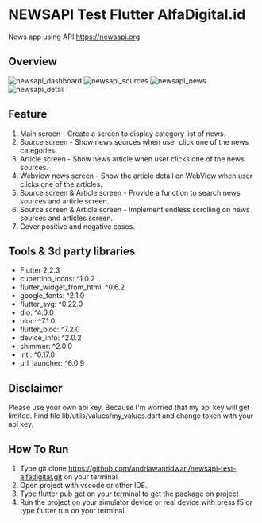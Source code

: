 # NEWSAPI Test Flutter AlfaDigital.id

News app using API https://newsapi.org

## Overview
![newsapi_dashboard](https://user-images.githubusercontent.com/48075162/131204112-9279f64f-cf97-464e-9ed4-bb8a329cf782.png)
![newsapi_sources](https://user-images.githubusercontent.com/48075162/131203826-ac8cf55d-32dd-4182-b354-3153257a7901.png)
![newsapi_news](https://user-images.githubusercontent.com/48075162/131203767-2f199fa5-3bfe-4859-ab4e-cfdd92c0f8d9.png)
![newsapi_detail](https://user-images.githubusercontent.com/48075162/131204169-fc8f5b02-7f82-423c-810b-711153d95a8a.png)

## Feature
1. Main screen - Create a screen to display category list of news.
2. Source screen - Show news sources when user click one of the news categories.
3. Article screen - Show news article when user clicks one of the news sources.
4. Webview news screen - Show the article detail on WebView when user clicks one of the articles.
5. Source screen & Article screen - Provide a function to search news sources and article screen.
6. Source screen & Article screen - Implement endless scrolling on news sources and articles screen.
7.  Cover positive and negative cases.

## Tools & 3d party libraries
-  Flutter 2.2.3
-  cupertino_icons: ^1.0.2
-  flutter_widget_from_html: ^0.6.2
-  google_fonts: ^2.1.0
-  flutter_svg: ^0.22.0
-  dio: ^4.0.0
-  bloc: ^7.1.0
-  flutter_bloc: ^7.2.0
-  device_info: ^2.0.2
-  shimmer: ^2.0.0
-  intl: ^0.17.0
-  url_launcher: ^6.0.9

## Disclaimer
Please use your own api key. Because I'm worried that my api key will get limited.
Find file lib/utils/values/my_values.dart and change token with your api key.

## How To Run
1. Type git clone https://github.com/andriawanridwan/newsapi-test-alfadigital.git on your terminal.
2. Open project with vscode or other IDE.
3. Type flutter pub get on your terminal to get the package on project
4. Run the project on your simulator device or real device with press f5 or type flutter run on your terminal.
